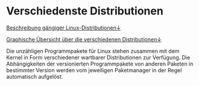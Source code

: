 # Verschiedenste Distributionen

[Beschreibung gängiger Linux-Distributionen↓](/kapitel-1-installation/verschiedene-distributionen/gangige-linux-distributionen.md)

[Graphische Übersicht über die verschiedenen Distributionen↓](/kapitel-1-installation/verschiedene-distributionen/graphische-ubersicht-uber-die-verschiedenen-distributionen.md)

Die unzähligen Programmpakete für Linux stehen zusammen mit dem Kernel in Form verschiedener wartbarer Distributionen zur Verfügung. Die Abhängigkeiten der versionierten Programmpakete von anderen Paketen in bestimmter Version werden vom jeweiligen Paketmanager in der Regel automatisch aufgelöst.

